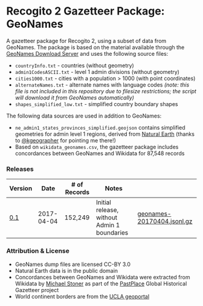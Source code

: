 # Recogito 2 Gazetteer Package: GeoNames

A gazetteer package for Recogito 2, using a subset of data from GeoNames. The package is based
on the material available through the [GeoNames Download Server](http://www.geonames.org/export/)
and uses the following source files:

* `countryInfo.txt` - countries (without geometry)
* `admin1CodesASCII.txt` - level 1 admin divisions (without geometry)
* `cities1000.txt` - cities with a population > 1000 (with point coordinates)
* `alternateNames.txt` - alternate names with language codes _(note: this file is not included
  in this repository due to filesize restrictions; the script will download it from GeoNames
  automatically)_
* `shapes_simplified_low.txt` - simplified country boundary shapes

The following data sources are used in addition to GeoNames:

* `ne_admin1_states_provinces_simplified.geojson` contains simplified geometries for admin level 1
  regions, derived from [Natural Earth](http://www.naturalearthdata.com/) (thanks to [@kgeographer](http://github.com/kgeographer) for pointing me there!)
* Based on `wikidata_geonames.csv`, the gazetteer package includes concordances between GeoNames
  and Wikidata for 87,548 records

### Releases

| Version | Date       | # of Records | Notes                                       | |
|---------|------------|--------------|---------------------------------------------|-|
|[0.1](https://github.com/pelagios/recogito2-places-geonames/releases/tag/0.1)| 2017-04-04 | 152,249      | Initial release, without Admin 1 boundaries |[geonames-20170404.jsonl.gz](https://github.com/pelagios/recogito2-places-geonames/releases/download/0.1/geonames-20170404.jsonl.gz)|

### Attribution & License

* GeoNames dump files are licensed CC-BY 3.0
* Natural Earth data is in the public domain
* Concordances between GeoNames and Wikidata were extracted from Wikidata by [Michael
  Stoner](https://github.com/michaelstoner) as part of the [PastPlace](http://www.pastplace.org/)
  Global Historical Gazetteer project
* World continent borders are from the [UCLA geoportal](http://gis.ucla.edu/geodata/dataset/continent_ln)
